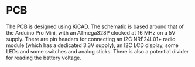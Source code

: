 # PCB

The PCB is designed using KiCAD.  The schematic is based around that of the Arduino Pro Mini, with an ATmega328P clocked at 16 MHz on a 5V supply.  There are pin headers for connecting an I2C NRF24L01+ radio module (which has a dedicated 3.3V supply), an I2C LCD display, some LEDs and some switches and analog sticks.  There is also a potential divider for reading the battery voltage.
